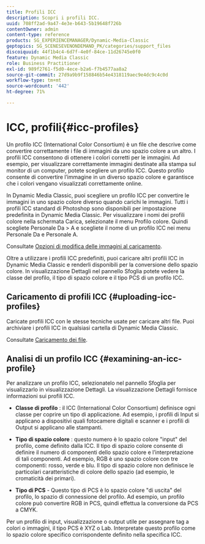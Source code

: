 ```yaml
---
title: Profili ICC
description: Scopri i profili ICC.
uuid: 708ff2ad-9a47-4e3e-b643-5b19648f726b
contentOwner: admin
content-type: reference
products: SG_EXPERIENCEMANAGER/Dynamic-Media-Classic
geptopics: SG_SCENESEVENONDEMAND_PK/categories/support_files
discoiquuid: 44f1b4c4-6d7f-4e0f-84ce-11d26745e0f0
feature: Dynamic Media Classic
role: Business Practitioner
exl-id: 989f2761-f5d0-4ece-b2a6-f7b4577aa8a2
source-git-commit: 27d9a9b9f158846b54e4318119aec9e4dc9c4c0d
workflow-type: tm+mt
source-wordcount: '442'
ht-degree: 71%

---
```


# ICC, profili{#icc-profiles}

Un profilo ICC (International Color Consortium) è un file che descrive come convertire correttamente i file di immagini da uno spazio colore a un altro. I profili ICC consentono di ottenere i colori corretti per le immagini. Ad esempio, per visualizzare correttamente immagini destinate alla stampa sul monitor di un computer, potete scegliere un profilo ICC. Questo profilo consente di convertire l’immagine in un diverso spazio colore e garantisce che i colori vengano visualizzati correttamente online.

In Dynamic Media Classic, puoi scegliere un profilo ICC per convertire le immagini in uno spazio colore diverso quando carichi le immagini. Tutti i profili ICC standard di Photoshop sono disponibili per impostazione predefinita in Dynamic Media Classic. Per visualizzare i nomi dei profili colore nella schermata Carica, selezionate il menu Profilo colore. Quindi scegliete Personale Da > A e scegliete il nome di un profilo ICC nei menu Personale Da e Personale A.

Consultate [Opzioni di modifica delle immagini al caricamento](image-editing-options-upload.md#image-editing-options-at-upload).

Oltre a utilizzare i profili ICC predefiniti, puoi caricare altri profili ICC in Dynamic Media Classic e renderli disponibili per la conversione dello spazio colore. In visualizzazione Dettagli nel pannello Sfoglia potete vedere la classe del profilo, il tipo di spazio colore e il tipo PCS di un profilo ICC.

## Caricamento di profili ICC {#uploading-icc-profiles}

Caricate profili ICC con le stesse tecniche usate per caricare altri file. Puoi archiviare i profili ICC in qualsiasi cartella di Dynamic Media Classic.

Consultate [Caricamento dei file](uploading-files.md#uploading_your_files).

## Analisi di un profilo ICC {#examining-an-icc-profile}

Per analizzare un profilo ICC, selezionatelo nel pannello Sfoglia per visualizzarlo in visualizzazione Dettagli. La visualizzazione Dettagli fornisce informazioni sui profili ICC.

* **Classe di profilo** : il ICC (International Color Consortium) definisce ogni classe per coprire un tipo di applicazione. Ad esempio, i profili di Input si applicano a dispositivi quali fotocamere digitali e scanner e i profili di Output si applicano alle stampanti.

* **Tipo di spazio colore** : questo numero è lo spazio colore &quot;input&quot; del profilo, come definito dalla ICC. Il tipo di spazio colore consente di definire il numero di componenti dello spazio colore e l’interpretazione di tali componenti. Ad esempio, RGB è uno spazio colore con tre componenti: rosso, verde e blu. Il tipo di spazio colore non definisce le particolari caratteristiche di colore dello spazio (ad esempio, le cromaticità dei primari).

* **Tipo di PCS**  - Questo tipo di PCS è lo spazio colore &quot;di uscita&quot; del profilo, lo spazio di connessione del profilo. Ad esempio, un profilo colore può convertire RGB in PCS, quindi effettua la conversione da PCS a CMYK.

Per un profilo di input, visualizzazione o output utile per assegnare tag a colori o immagini, il tipo PCS è XYZ o Lab. Interpretate questo profilo come lo spazio colore specifico corrispondente definito nella specifica ICC.

